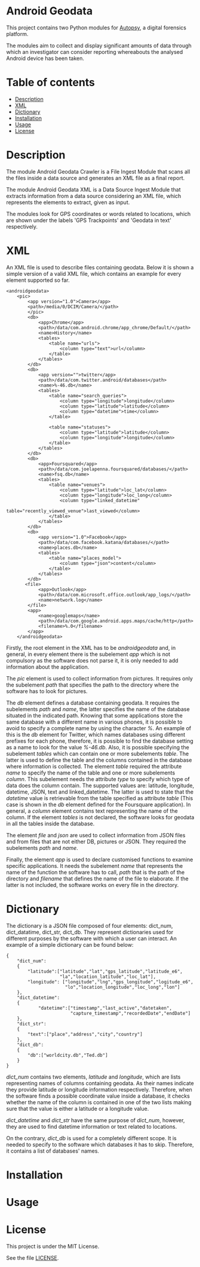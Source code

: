 # Android Geodata

This project contains two Python modules for [Autopsy](http://www.autopsy.com/), a digital forensics platform.

The modules aim to collect and display significant amounts of data through which an investigator can consider reporting whereabouts the analysed Android device has been taken. 

# Table of contents

* [Description](README.md#description)
* [XML](README.md#xml)
* [Dictionary](README.md#dictionary)
* [Installation](README.md#installation)
* [Usage](README.md#usage)
* [License](README.md#license)

# Description

The module Android Geodata Crawler is a File Ingest Module that scans all the files inside a data source and generates an XML file  as a final report.

The module Android Geodata XML is a Data Source Ingest Module that extracts information from a data source considering an XML file, which represents the elements to extract, given as input. 

The modules look for GPS coordinates or words related to locations, which are shown under the labels 'GPS Trackpoints' and 'Geodata in text' respectively. 

# XML

An XML file is used to describe files containing geodata. Below it is shown a simple version of a valid XML file, which contains an example for every element supported so far. 

    <androidgeodata>
        <pic>
            <app version="1.0">Camera</app>
            <path>/media/0/DCIM/Camera/</path>
            </pic>
            <db>
                <app>Chrome</app>
                <path>/data/com.android.chrome/app_chrome/Default/</path>
                <name>History</name>
                <tables>
                    <table name="urls">
                        <column type="text">url</column>
                    </table>
                </tables>
            </db>
            <db>
                <app version="">twitter</app>
                <path>/data/com.twitter.android/databases</path>
                <name>%-46.db</name>
                <tables>
                    <table name="search_queries">
                        <column type="longitude">longitude</column>
                        <column type="latitude">latitude</column>
                        <column type="datetime">time</column>
                    </table>

                    <table name="statuses">
                        <column type="latitude">latitude</column>
                        <column type="longitude">longitude</column>
                    </table>
                </tables>
            </db>
            <db>
                <app>Foursquared</app>
                <path>/data/com.joelapenna.foursquared/databases/</path>
                <name>fsq.db</name>
                <tables>
                    <table name="venues">
                        <column type="latitude">loc_lat</column>
                        <column type="longitude">loc_long</column>
                        <column type="linked_datetime" 
                            table="recently_viewed_venue">last_viewed</column>
                    </table>
                </tables>
            </db>
            <db>
                <app version="1.0">Facebook</app>
                <path>/data/com.facebook.katana/databases/</path>
                <name>places.db</name>
                <tables>
                    <table name="places_model">
                        <column type="json">content</column>
                    </table>
                </tables>
            </db>
           <file>
                <app>Outlook</app>
                <path>/data/com.microsoft.office.outlook/app_logs/</path>
                <name>network.log</name>
            </file>
            <app>
                <name>googlemaps</name>
                <path>/data/com.google.android.apps.maps/cache/http</path>
                <filename>%.0</filename>
            </app>
        </androidgeodata>



Firstly, the root element in the XML has to be _androidgeodata_ and, in general, in every element there is the subelement _app_ which is not compulsory as the software does not parse it, it is only needed to add information about the application.

The _pic_ element is used to collect information from pictures. It requires only the subelement _path_ that specifies the path to the directory where the software has to look for pictures.

The _db_ element defines a database containing geodata. It requires the subelements _path_ and _name_, the latter specifies the name of the database situated in the indicated path. Knowing that some applications store the same database with a different name in various phones, it is possible to avoid to specify a complete name by using the character _%_. An example of this is the _db_ element for Twitter, which names databases using different prefixes for each phone, therefore, it is possible to find the database setting as a name to look for the value _%-46.db_. Also, it is possible specifying the subelement _tables_ which can contain one or more subelements _table_. The latter is used to define the table and the columns contained in the database where information is collected. The element _table_ required the attribute _name_ to specify the name of the table and one or more subelements _column_. This subelement needs the attribute _type_ to specify which type of data does the column contain. The supported values are: latitude, longitude, datetime, JSON, text and linked_datetime. The latter is used to state that the _datetime_ value is retrievable from the table specified as attribute _table_ (This case is shown in the _db_ element defined for the Foursquare application). In general, a _column_ element contains text representing the name of the column. If the element _tables_ is not declared, the software looks for geodata in all the tables inside the database.

The element _file_ and _json_ are used to collect information from JSON files and from files that are not either DB, pictures or JSON. They required the subelements _path_ and _name_. 

Finally, the element _app_ is used to declare customised functions to examine specific applications. It needs the subelement _name_ that represents the name of the function the software has to call, _path_ that is the path of the directory and _filename_ that defines the name of the file to elaborate. If the latter is not included, the software works on every file in the directory.

# Dictionary

The dictionary is a JSON file composed of four elements: dict_num, dict_datatime, dict_str, dict_db. They represent dictionaries used for different purposes by the software with which a user can interact. An example of a simple dictionary can be found below:

    { 
        "dict_num": 
        {
            "latitude":["latitude","lat","gps_latitude","latitude_e6",
                        "la","location_latitude","loc_lat"],
            "longitude": ["longitude","lng","gps_longitude","logitude_e6",
                          "lo","location_longitude","loc_long","lon"]
        },
        "dict_datetime":
        {
                "datetime":["timestamp","last_active","datetaken",
                            "capture_timestamp","recordedDate","endDate"]
        },
        "dict_str":
        {
            "text":["place","address","city","country"]
        },
        "dict_db":
        {
            "db":["worldcity.db","Ted.db"]
        }
    }


_dict_num_ contains two elements, _latitude_ and _longitude_, which are lists representing names of columns containing geodata. As their names indicate they provide latitude or longitude information respectively. Therefore, when the software finds a possible coordinate value inside a database, it checks whether the name of the column is contained in one of the two lists making sure that the value is either a latitude or a longitude value.

_dict_datetime_ and _dict_str_ have the same purpose of _dict_num_, however, they are used to find datetime information or text related to locations.

On the contrary, _dict_db_ is used for a completely different scope. It is needed to specify to the software which databases it has to skip. Therefore, it contains a list of databases' names.

# Installation

# Usage

# License

This project is under the MIT License.

See the file [LICENSE](LICENSE).
